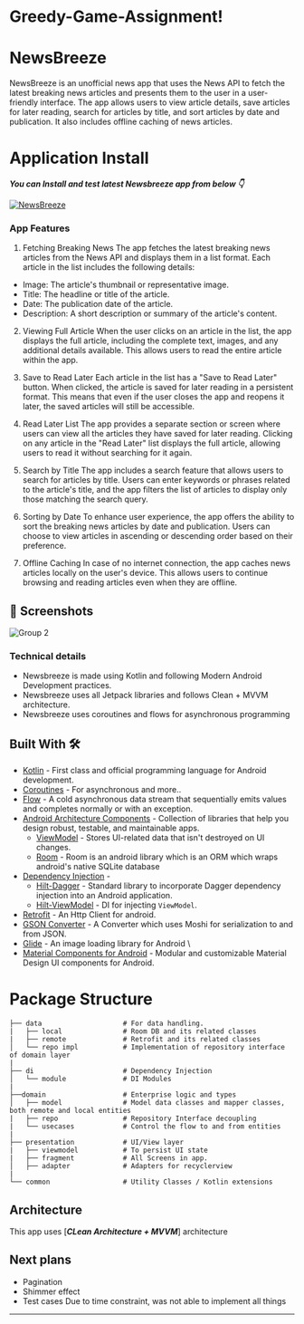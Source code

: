 # Greedy-Game-Assignment!
# **NewsBreeze** 

NewsBreeze is an unofficial news app that uses the News API to fetch the latest breaking news articles and presents them to the user in a user-friendly interface. The app allows users to view article details, save articles for later reading, search for articles by title, and sort articles by date and publication. It also includes offline caching of news articles.

# Application Install

***You can Install and test latest Newsbreeze app from below 👇***

[![NewsBreeze](https://img.shields.io/badge/Newsbreeze✅-APK-red.svg?style=for-the-badge&logo=android)](https://drive.google.com/file/d/1zT3zHbZm7ne77H6M0YKHcnQBLSVyt76C/view?usp=sharing)


### App Features
1. Fetching Breaking News
The app fetches the latest breaking news articles from the News API and displays them in a list format. Each article in the list includes the following details:

- Image: The article's thumbnail or representative image.
- Title: The headline or title of the article.
- Date: The publication date of the article.
- Description: A short description or summary of the article's content.

2. Viewing Full Article
When the user clicks on an article in the list, the app displays the full article, including the complete text, images, and any additional details available. This allows users to read the entire article within the app.

3. Save to Read Later
Each article in the list has a "Save to Read Later" button. When clicked, the article is saved for later reading in a persistent format. This means that even if the user closes the app and reopens it later, the saved articles will still be accessible.

4. Read Later List
The app provides a separate section or screen where users can view all the articles they have saved for later reading. Clicking on any article in the "Read Later" list displays the full article, allowing users to read it without searching for it again.

5. Search by Title
The app includes a search feature that allows users to search for articles by title. Users can enter keywords or phrases related to the article's title, and the app filters the list of articles to display only those matching the search query.

6. Sorting by Date
To enhance user experience, the app offers the ability to sort the breaking news articles by date and publication. Users can choose to view articles in ascending or descending order based on their preference.

7. Offline Caching
In case of no internet connection, the app caches news articles locally on the user's device. This allows users to continue browsing and reading articles even when they are offline.


## 📸 Screenshots
![Group 2](https://github.com/priyanshuborole/Greedy-Game-Assignment/assets/69722542/ef994545-e1d2-4add-96f7-5657f4ae1473)

### Technical details 
- Newsbreeze is made using Kotlin and following Modern Android Development practices.
- Newsbreeze uses all Jetpack libraries and follows Clean + MVVM architecture.
- Newsbreeze uses coroutines and flows for asynchronous programming



## Built With 🛠
- [Kotlin](https://kotlinlang.org/) - First class and official programming language for Android development.
- [Coroutines](https://kotlinlang.org/docs/reference/coroutines-overview.html) - For asynchronous and more..
- [Flow](https://kotlin.github.io/kotlinx.coroutines/kotlinx-coroutines-core/kotlinx.coroutines.flow/-flow/) - A cold asynchronous data stream that sequentially emits values and completes normally or with an exception.
- [Android Architecture Components](https://developer.android.com/topic/libraries/architecture) - Collection of libraries that help you design robust, testable, and maintainable apps.
  - [ViewModel](https://developer.android.com/topic/libraries/architecture/viewmodel) - Stores UI-related data that isn't destroyed on UI changes. 
  - [Room](https://developer.android.com/training/data-storage/room) - Room is an android library which is an ORM which wraps android's native SQLite database
- [Dependency Injection](https://developer.android.com/training/dependency-injection) - 
  - [Hilt-Dagger](https://dagger.dev/hilt/) - Standard library to incorporate Dagger dependency injection into an Android application.
  - [Hilt-ViewModel](https://developer.android.com/training/dependency-injection/hilt-jetpack) - DI for injecting `ViewModel`.
- [Retrofit](https://github.com/square/retrofit) - An Http Client for android.
- [GSON Converter](https://github.com/square/retrofit/tree/master/retrofit-converters/gson) - A Converter which uses Moshi for serialization to and from JSON.
- [Glide](https://github.com/bumptech/glide) - An image loading library for Android \
- [Material Components for Android](https://github.com/material-components/material-components-android) - Modular and customizable Material Design UI components for Android.

# Package Structure
   
    ├── data                    # For data handling.
    |   ├── local               # Room DB and its related classes
    |   ├── remote              # Retrofit and its related classes
    │   └── repo impl           # Implementation of repository interface of domain layer
    |
    ├── di                      # Dependency Injection             
    │   └── module              # DI Modules
    |
    ├──domain                   # Enterprise logic and types
    │   ├── model               # Model data classes and mapper classes, both remote and local entities
    |   ├── repo                # Repository Interface decoupling
    |   └── usecases            # Control the flow to and from entities
    |
    ├── presentation            # UI/View layer
    |   ├── viewmodel           # To persist UI state
    |   ├── fragment            # All Screens in app.    
    │   ├── adapter             # Adapters for recyclerview
    |
    └── common                  # Utility Classes / Kotlin extensions


## Architecture
This app uses [***CLean Architecture + MVVM***] architecture

## Next plans
- Pagination
- Shimmer effect
- Test cases
Due to time constraint, was not able to implement all things
  
---
  


